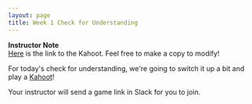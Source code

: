 ```yaml
---
layout: page
title: Week 1 Check for Understanding
---
```


<aside class="instructor-notes" markdown="1">
<p><strong>Instructor Note</strong><br><a href="https://create.kahoot.it/share/m3w1-cfu-html-css/9dc34228-4423-47b4-bb75-cbf65ce76f1f">Here</a> is the link to the Kahoot. Feel free to make a copy to modify!</p>
</aside>

For today's check for understanding, we're going to switch it up a bit and play a [Kahoot](https://kahoot.com/)!

Your instructor will send a game link in Slack for you to join.
